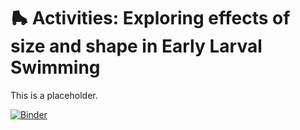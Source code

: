 # &#x1F6FC; Activities: Exploring effects of size and shape in Early Larval Swimming

This is a placeholder.

[![Binder](https://mybinder.org/badge_logo.svg)](https://mybinder.org/v2/gh/seastate/pyVRS/main?labpath=ChimeraSwim.ipynb)
